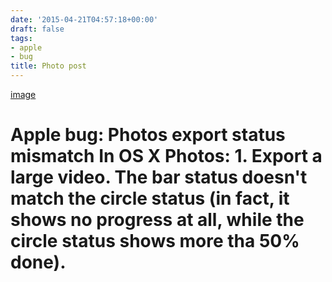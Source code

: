 ```yaml
---
date: '2015-04-21T04:57:18+00:00'
draft: false
tags:
- apple
- bug
title: Photo post
---
```


[image](/img/2015-04-21-photo-post/5e4fa123e34f9ed7cf7e51ae5f2e3e855455a0bec8c5a9b3f2c83a6649018414.png)

# Apple bug: Photos export status mismatch In OS X Photos: 1\. Export a large video. The bar status doesn't match the circle status (in fact, it shows no progress at all, while the circle status shows more tha 50% done).
